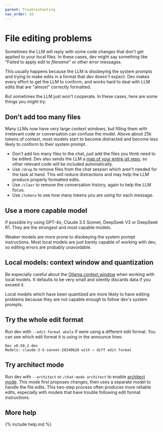 ```yaml
---
parent: Troubleshooting
nav_order: 10
---
```


# File editing problems

Sometimes the LLM will reply with some code changes
that don't get applied to your local files.
In these cases, dev might say something like "Failed to apply edit to *filename*"
or other error messages.

This usually happens because the LLM is disobeying the system prompts
and trying to make edits in a format that dev doesn't expect.
Dev makes every effort to get the LLM
to conform, and works hard to deal with
LLM edits that are "almost" correctly formatted.

But sometimes the LLM just won't cooperate.
In these cases, here are some things you might try.

## Don't add too many files

Many LLMs now have very large context windows,
but filling them with irrelevant code or conversation 
can confuse the model.
Above about 25k tokens of context, most models start to become distracted and become less likely
to conform to their system prompt.

- Don't add too many files to the chat, *just* add the files you think need to be edited.
Dev also sends the LLM a [map of your entire git repo](https://dev.chat/docs/repomap.html), so other relevant code will be included automatically.
- Use `/drop` to remove files from the chat session which aren't needed for the task at hand. This will reduce distractions and may help the LLM produce properly formatted edits.
- Use `/clear` to remove the conversation history, again to help the LLM focus.
- Use `/tokens` to see how many tokens you are using for each message.

## Use a more capable model

If possible try using GPT-4o, Claude 3.5 Sonnet, DeepSeek V3 or DeepSeek R1.
They are the strongest and most capable models.

Weaker models
are more prone to
disobeying the system prompt instructions.
Most local models are just barely capable of working with dev,
so editing errors are probably unavoidable.

## Local models: context window and quantization

Be especially careful about the
[Ollama context window](https://dev.chat/docs/llms/ollama.html#setting-the-context-window-size)
when working with local models.
It defaults to be very small and silently discards data if you exceed it.

Local models which have been quantized are more likely to have editing problems
because they are not capable enough to follow dev's system prompts.

## Try the whole edit format

Run dev with `--edit-format whole` if were using a different edit format.
You can see which edit format it is using in the announce lines:

```
Dev v0.50.2-dev
Models: claude-3-5-sonnet-20240620 with ♾️ diff edit format
```

## Try architect mode

Run dev with `--architect` or `/chat-mode architect` to enable [architect mode](../usage/modes.md#architect-mode-and-the-editor-model).
This mode first proposes changes, then uses a separate model to handle the file edits.
This two-step process often produces more reliable edits, especially with models that have trouble
following edit format instructions.

## More help

{% include help.md %}
